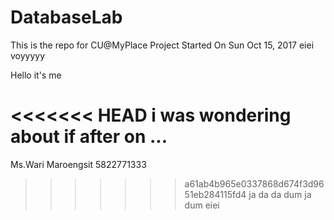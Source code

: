 # DatabaseLab

This is the repo for CU@MyPlace Project
Started On Sun Oct 15, 2017
eiei
voyyyyy


Hello it's me

<<<<<<< HEAD
i was wondering about if after on ...
=======
Ms.Wari Maroengsit
5822771333
>>>>>>> a61ab4b965e0337868d674f3d9651eb284115fd4
ja da da dum ja dum eiei
